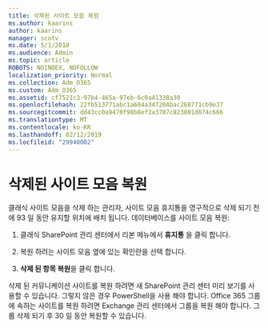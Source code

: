 ```yaml
---
title: 삭제된 사이트 모음 복원
ms.author: kaarins
author: kaarins
manager: scotv
ms.date: 5/1/2018
ms.audience: Admin
ms.topic: article
ROBOTS: NOINDEX, NOFOLLOW
localization_priority: Normal
ms.collection: Adm_O365
ms.custom: Adm_O365
ms.assetid: cf7521c3-97b4-465a-97eb-6c0a41338a30
ms.openlocfilehash: 22fb513771abc1a604a347204bac268771cb9e37
ms.sourcegitcommit: dd43cc0a9470f98b8ef2a3787c823801d674c666
ms.translationtype: MT
ms.contentlocale: ko-KR
ms.lasthandoff: 02/12/2019
ms.locfileid: "29940002"
---
```

# <a name="restore-a-deleted-site-collection"></a>삭제된 사이트 모음 복원

클래식 사이트 모음을 삭제 하는 관리자, 사이트 모음 휴지통을 영구적으로 삭제 되기 전에 93 일 동안 유지할 위치에 배치 됩니다. 데이터베이스를 사이트 모음 복원:
  
1. 클래식 SharePoint 관리 센터에서 리본 메뉴에서 **휴지통** 을 클릭 합니다. 
    
2. 복원 하려는 사이트 모음 옆에 있는 확인란을 선택 합니다.
    
3. **삭제 된 항목 복원**을 클릭 합니다.
    
삭제 된 커뮤니케이션 사이트를 복원 하려면 새 SharePoint 관리 센터 미리 보기를 사용할 수 있습니다. 그렇지 않은 경우 PowerShell을 사용 해야 합니다. Office 365 그룹에 속하는 사이트를 복원 하려면 Exchange 관리 센터에서 그룹을 복원 해야 합니다. 그룹 삭제 되기 후 30 일 동안 복원할 수 있습니다.
  

